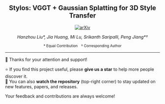 <div align="center">

<h2>Stylos: VGGT + Gaussian Splatting for 3D Style Transfer</h2>

[![arXiv](https://img.shields.io/badge/arXiv-2509.26455-b31b1b.svg)](https://arxiv.org/abs/2509.26455)  

*Hanzhou Liu\*, Jia Huang, Mi Lu, Srikanth Saripalli, Peng Jiang\*†*  

<sub>\* Equal Contribution † Corresponding Author</sub>

</div>


---

👋 Thanks for your attention and support!  

⭐ If you find this project useful, please **give us a star** to help more people discover it.  
👀 You can also **watch the repository** (top-right corner) to stay updated on new features, papers, and releases.  

Your feedback and contributions are always welcome!

